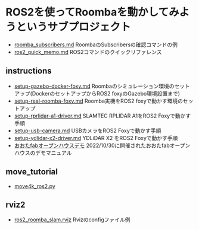 # ROS2を使ってRoombaを動かしてみようというサブプロジェクト

- [roomba_subscribers.md](roomba_subscribers.md) RoombaのSubscribersの確認コマンドの例
- [ros2_quick_memo.md](ros2_quick_memo.md) ROS2コマンドのクイックリファレンス

## instructions
  - [setup-gazebo-docker-foxy.md](instructions/setup-gazebo-docker-foxy.md) Roombaのシミュレーション環境のセットアップ(DockerのセットアップからROS2 foxyのGazebo環境設置まで)
  - [setup-real-roomba-foxy.md](instructions/setup-real-roomba-foxy.md) Roomba実機をROS2 foxyで動かす環境のセットアップ
  - [setup-rprlidar-a1-driver.md](instructions/setup-rprlidar-a1-driver.md) SLAMTEC RPLIDAR A1をROS2 Foxyで動かす手順
  - [setup-usb-camera.md](instructions/setup-usb-camera.md) USBカメラをROS2 Foxyで動かす手順
  - [setup-ydlidar-x2-driver.md](instructions/setup-ydlidar-x2-driver.md) YDLiDAR X2 をROS2 Foxyで動かす手順
  - [おおたfabオープンハウスデモ](instructions/otafab-open-house20221030.md) 2022/10/30に開催されたおおたfabオープンハウスのデモマニュアル

## move_tutorial
  - [move4k_ros2.py](move_tutorial/move4k_ros2.py)

## rviz2
  - [ros2_roomba_slam.rviz](rviz2/ros2_roomba_slam.rviz) Rvizのconfigファイル例


